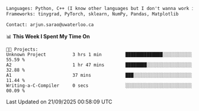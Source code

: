```txt
Languages: Python, C++ (I know other languages but I don't wanna work in em)
Frameworks: tinygrad, PyTorch, sklearn, NumPy, Pandas, Matplotlib

Contact: arjun.sarao@uwaterloo.ca
```

<!--START_SECTION:waka-->
📊 **This Week I Spent My Time On** 

```text
🐱‍💻 Projects: 
Unknown Project          3 hrs 1 min         ██████████████░░░░░░░░░░░   55.59 % 
A2                       1 hr 47 mins        ████████░░░░░░░░░░░░░░░░░   32.88 % 
A1                       37 mins             ███░░░░░░░░░░░░░░░░░░░░░░   11.44 % 
Writing-a-C-Compiler     0 secs              ░░░░░░░░░░░░░░░░░░░░░░░░░   00.09 % 
```


 Last Updated on 21/09/2025 00:58:09 UTC
<!--END_SECTION:waka-->
